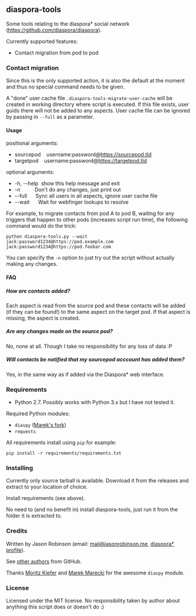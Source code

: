 ## diaspora-tools

Some tools relating to the diaspora* social network
(https://github.com/diaspora/diaspora).

Currently supported features:

* Contact migration from pod to pod

### Contact migration

Since this is the only supported action, it is also the default at the
moment and thus no special command needs to be given.

A "done" user cache file `.diaspora-tools-migrate-user-cache` will be
created in working directory where script is executed. If this
file exists, user guids there will not be added to any aspects.
User cache file can be ignored by passing in `--full` as a parameter.

#### Usage

positional arguments:

* sourcepod &nbsp;&nbsp;&nbsp;username:password@https://sourcepod.tld
* targetpod &nbsp;&nbsp;&nbsp;username:password@https://targetpod.tld

optional arguments:

* -h, --help &nbsp;show this help message and exit
* -n &nbsp;&nbsp;&nbsp;&nbsp;&nbsp;&nbsp;&nbsp;&nbsp;&nbsp;Don't do any changes, just print out
* --full &nbsp;&nbsp;&nbsp;&nbsp;&nbsp;Sync all users in all aspects, ignore user cache file
* --wait &nbsp;&nbsp;&nbsp;&nbsp;&nbsp;Wait for webfinger lookups to resolve
  
For example, to migrate contacts from pod A to pod B, waiting for
any triggers that happen to other pods (increases script run time),
the following command would do the trick:

`python diaspora-tools.py --wait jack:password1234@https://pod.example.com jack:password1234@https://pod.foobar.com`

You can specify the `-n` option to just try out the script without actually making any changes.

#### FAQ

##### How are contacts added?

Each aspect is read from the source pod and these contacts will be added
(if they can be found!) to the same aspect on the target pod. If that aspect
is missing, the aspect is created.

##### Are any changes made on the source pod?

No, none at all. Though I take no responsibility for any loss of data :P

##### Will contacts be notified that my sourcepod acccount has added them?

Yes, in the same way as if added via the Diaspora* web interface.

### Requirements

* Python 2.7. Possibly works with Python 3.x but I have not tested it.

Required Python modules:

* `diaspy` ([Marek's fork](https://github.com/marekjm/diaspy))
* `requests`

All requirements install using `pip` for example:

`pip install -r requirements/requirements.txt`

### Installing

Currently only source tarball is available. Download it from the releases
and extract to your location of choice.

Install requirements (see above).

No need to (and no benefit in) install diaspora-tools, just run it from
the folder it is extracted to.

### Credits

Written by Jason Robinson (email: mail@jasonrobinson.me,
[diaspora* profile](https://iliketoast.net/u/jaywink)).

See [other authors](https://github.com/jaywink/diaspora-tools/graphs/contributors) from GitHub.

Thanks [Moritz Kiefer](https://github.com/Javafant) and [Marek Marecki](https://github.com/marekjm) for the awesome `diaspy` module.

### License

Licensed under the MIT license. No responsibility taken by author about
anything this script does or doesn't do :)
